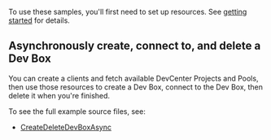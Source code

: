 To use these samples, you'll first need to set up resources. See [getting started](https://github.com/Azure/azure-sdk-for-net/blob/main/sdk/devcenter/Azure.Developer.DevCenter/README.md#getting-started) for details.

## <scenario> Asynchronously create, connect to, and delete a Dev Box

You can create a clients and fetch available DevCenter Projects and Pools, then use those resources to create a Dev Box, connect to the Dev Box, then delete it when you're finished. 

To see the full example source files, see:
* [CreateDeleteDevBoxAsync](https://github.com/Azure/azure-sdk-for-net/blob/main/sdk/devcenter/Azure.Developer.DevCenter/tests/Samples/Sample_CreateDeleteDevBoxAsync.cs)
